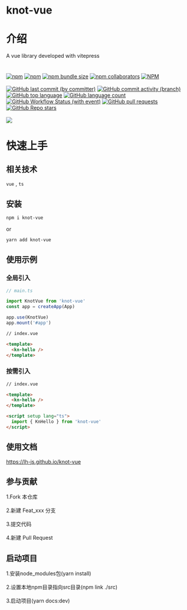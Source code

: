 # knot-vue

# 介绍

A vue library developed with vitepress

#

[![npm](https://img.shields.io/npm/v/knot-vue)](https://www.npmjs.com/package/knot-vue)
[![npm](https://img.shields.io/npm/dw/knot-vue)](https://www.npmjs.com/package/knot-vue)
[![npm bundle size](https://img.shields.io/bundlephobia/minzip/knot-vue)](https://www.npmjs.com/package/knot-vue)
[![npm collaborators](https://img.shields.io/npm/collaborators/knot-vue)](https://www.npmjs.com/package/knot-vue)
[![NPM](https://img.shields.io/npm/l/knot-vue)](https://www.npmjs.com/package/knot-vue)
<br/><br/>
[![GitHub last commit (by committer)](https://img.shields.io/github/last-commit/lh-js/knot-vue)](https://github.com/lh-js/knot-vue)
[![GitHub commit activity (branch)](https://img.shields.io/github/commit-activity/t/lh-js/knot-vue)](https://github.com/lh-js/knot-vue)
[![GitHub top language](https://img.shields.io/github/languages/top/lh-js/knot-vue)](https://github.com/lh-js/knot-vue)
[![GitHub language count](https://img.shields.io/github/languages/count/lh-js/knot-vue)](https://github.com/lh-js/knot-vue)
[![GitHub Workflow Status (with event)](https://img.shields.io/github/actions/workflow/status/lh-js/knot-vue/ci.yml)](https://github.com/lh-js/knot-vue)
[![GitHub pull requests](https://img.shields.io/github/issues-pr/lh-js/knot-vue)](https://github.com/lh-js/knot-vue)
[![GitHub Repo stars](https://img.shields.io/github/stars/lh-js/knot-vue)](https://github.com/lh-js/knot-vue)
<br/><br/>
![](https://komarev.com/ghpvc/?username=lh-js&color=dc143c)

#

# 快速上手

## 相关技术

`vue` , `ts`

## 安装

```bash
npm i knot-vue
```

or

```bash
yarn add knot-vue
```

## 使用示例

### 全局引入

```ts
// main.ts

import KnotVue from 'knot-vue'
const app = createApp(App)

app.use(KnotVue)
app.mount('#app')
```

```html
// index.vue

<template>
  <kn-hello />
</template>
```

### 按需引入

```html
// index.vue

<template>
  <kn-hello />
</template>

<script setup lang="ts">
  import { KnHello } from 'knot-vue'
</script>
```

## 使用文档

https://lh-js.github.io/knot-vue

## 参与贡献

1.Fork 本仓库 <br/><br/>2.新建 Feat_xxx 分支 <br/><br/>3.提交代码 <br/><br/>4.新建 Pull Request

## 启动项目
1.安装node_modules包(yarn install)<br/><br/>2.设置本地npm目录指向src目录(npm link ./src)<br/><br/>3.启动项目(yarn docs:dev)
